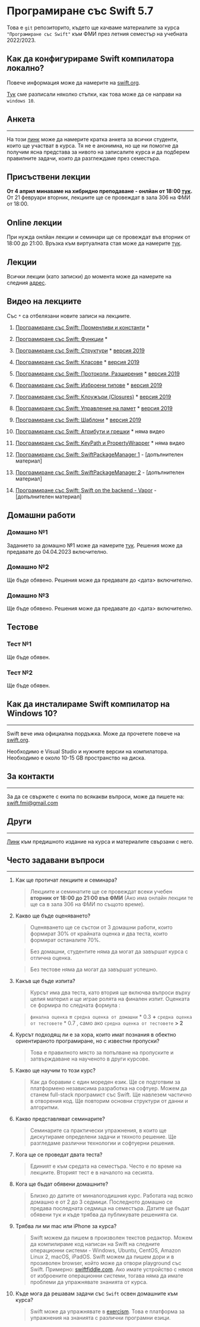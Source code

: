 # Програмиране със Swift 5.7

Това е `git` репозиторито, където ще качваме материалите за курса `"Програмиране със Swift"` към ФМИ през летния семестър на учебната 2022/2023.

## Как да конфигурираме Swift компилатора локално?

Повече информация може да намерите на [swift.org](https://www.swift.org/getting-started/#installing-swift).

[Тук](How%20to%20install%20Swift%20on%20Windows.md) сме разписали няколко стъпки, как това може да се направи на `windows 10`.

## Анкета
---
На този [линк](https://forms.gle/wCpw2e81YGWcwgxh7) може да намерите кратка анкета за всички студенти, които ще участват в курса. Тя не е анонимна, но ще ни помогне да получим ясна представа за нивото на записалите курса и да подберем правилните задачи, които да разглеждаме през семестъра.

## Присъствени лекции

__От 4 април минаваме на хибридно преподаване - онлйан от 18:00 [тук](https://meet.google.com/iap-dzcf-pvt).__
От 21 февруари вторник, лекциите ще се провеждат в зала 306 на ФМИ от 18:00.

## Online лекции

При нужда онлйан лекции и семинари ще се провеждат във вторник от 18:00 до 21:00. Връзка към виртуалната стая може да намерите [тук](https://meet.google.com/iap-dzcf-pvt).

## Лекции

Всички лекции (като записки) до момента може да намерите на следния [адрес](https://github.com/SwiftFMI/SwiftLectures/).

## Видео на лекциите 
Със `*` са отбелязани новите записи на лекциите. 
1. [Програмиране със Swift: Променливи и константи](https://youtu.be/3qEOaLRTMd4) *
1. [Програмиране със Swift: Функции](https://youtu.be/kqeekILnbY8) *
1. [Програмиране със Swift: Структури](https://youtu.be/-e4_g1AtPEk) * [версия 2019](https://youtu.be/EbAJvNI_-CM)
1. [Програмиране със Swift: Класове](https://youtu.be/jxJp-dGgtoE) * [версия 2019](https://youtu.be/uA78R2F39DQ)
1. [Програмиране със Swift: Протоколи, Разширения](https://youtu.be/lkIkYbKsThU) * [версия 2019](https://youtu.be/_qTlOYqaYZ4) 
1. [Програмиране със Swift: Изброени типове](https://youtu.be/FpAwdmHjH64) * [версия 2019](https://youtu.be/_qTlOYqaYZ4)  
1. [Програмиране със Swift: Клоужъри (Closures)](https://youtu.be/ULIXsjFKiyY) * [версия 2019](https://youtu.be/h0G21LmUoPc)
1. [Програмиране със Swift: Управление на памет](https://youtu.be/SbnMmTFD-Ko) * [версия 2019](https://youtu.be/7yquCtt6fsw)
1. [Програмиране със Swift: Шаблони](https://youtu.be/9W5EULDDhBU) * [версия 2019](https://youtu.be/vSIbhH9OYxE)
1. [Програмиране със Swift: Атрибути и грешки](https://github.com/SwiftFMI/SwiftLectures/blob/master/%D0%9B%D0%B5%D0%BA%D1%86%D0%B8%D1%8F-11.md) * няма видео
1. [Програмиране със Swift: KeyPath и PropertyWrapper](https://github.com/SwiftFMI/SwiftLectures/blob/master/%D0%9B%D0%B5%D0%BA%D1%86%D0%B8%D1%8F-12.md) * няма видео
    
1. [Програмиране със Swift: SwiftPackageManager 1](https://youtu.be/qhT0b7D0TY4) - [допълнителен материал]
1. [Програмиране със Swift: SwiftPackageManager 2](https://youtu.be/eXbE7Mn-umg) - [допълнителен материал]
1. [Програмиране със Swift: Swift on the backend - Vapor](https://youtu.be/bi9dTAESvQA) - [допълнителен материал]

## Домашни работи

### Домашно №1 
Заданието за домашно №1 може да намерите [тук](homework/Swift-%D0%94%D0%BE%D0%BC%D0%B0%D1%88%D0%BD%D0%BE-1.md).
Решения може да предавате до 04.04.2023 включително.

### Домашно №2
Ще бъде обявено.
Решения може да предавате до <дата> включително.

### Домашно №3
Ще бъде обявено.
Решения може да предавате до <дата> включително.

## Тестове

### Тест №1
Ще бъде обявен.

### Тест №2
Ще бъде обявен.

## Как да инсталираме Swift компилатор на Windows 10?
---
Swift вече има официална пордъжка. Може да прочетете повече на [swift.org](https://www.swift.org/blog/swift-on-windows/). 

Необходимо е Visual Studio и нужните версии на компилатора. Необходимо е около 10-15 GB пространство на диска.


## За контакти
---
За да се свържете с екипа по всякакви въпроси, може да пишете на:
swift.fmi@gmail.com

## Други
---
[Линк](https://github.com/SwiftFMI/swift_2021_2022) към предишното издание на курса и материалите свързани с него.

## Често задавани въпроси
---
1. Как ще протичат лекциите и семинара?
	
	> Лекциите и семинатите ще се провеждат всеки учебен __вторник от 18:00 до 21:00 във ФМИ__ (Ако има онлайн лекции те ще са в зала 306 на ФМИ по същото време).

2. Какво ще бъде оценяването?
	
	> Оценяването ще се състои от 3 домашни работи, които формират 30% от крайната оценка и два теста, които формират останалите 70%.
	
	> Без домашни, студентите няма да могат да завършат курса с отлична оценка. 
	
	> Без тестове няма да могат да завършат успешно.

3. Какъв ще бъде изпита?
	
	> Курсът има два теста, като втория ще включва въпроси върху целия материл и ще играе ролята на финален изпит. Оценката се формира по следната формула :
		
	> `финална оценка` __=__ `средна оценка от домашни` * 0.3 __+__ `средна оценка от тестовете` * 0.7 , само ако  `средна оценка от тестовете` __> 2__

4. Курсът подходящ ли е за хора, които имат познания в обектно ориентираното програмиране, но с известни пропуски?
	> Това е правилното място за попълване на пропуските и затвърждаване на наученото в други курсове.

5. Какво ще научим то този курс?
	> Как да боравим с един мореден език. Ще се подготвим за платформено независима разработка на софтуер. Можем да станем full-stack програмист със Swift. Ще навлезем частично в отворения код. Ще повторим основни структури от данни и алгоритми.

6. Какво представляват семинарите?
	> Семинарите са практически упражнения, в които ще дискутираме определени задачи и тяхното решение. Ще разгледаме различни технологии и софтуерни решения.

7. Кога ще се проведат двата теста?
	> Единият е към средата на семестъра. Често е по време на лекциите. Вторият тест е в началото на сесията.
	
8. Кога ще бъдат обявени домашните?
	> Близко до датите от миналогодишния курс. Работата над всяко домашно е от 2 до 3 седмици. Последното домашно се предава последната седмица на семестъра. Датите ще бъдат обявени тук и къде трябва да публикувате решенията си.

9. Трябва ли ми mac или iPhone за курса?
    > Swift можем да пишем в произволен текстов редактор. Можем да компилираме код написан на Swift на следните операционни системи - Windows, Ubuntu, CentOS, Amazon Linux 2, macOS, iPadOS. Swift можем да пишем дори и в прозиволен browser, който може да отвори playground със Swift. Примерно: [swiftfiddle.com](https://swiftfiddle.com). Ако имате устройство с някоя от изброените операционни системи, тогава няма да имате проблеми да упражнявате знанията от курса.  

10. Къде мога да решавам задачи със `Swift` освен домашните към курса?
    > Swift може да упражнявате в [exercism](https://exercism.org/). Това е платформа за упражнения на знанията с различни програмни езици.
	
